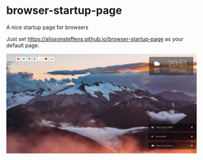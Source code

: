 # browser-startup-page
A nice startup page for browsers

Just set https://alissonsteffens.github.io/browser-startup-page as your default page.

![](demo/screen.png)

